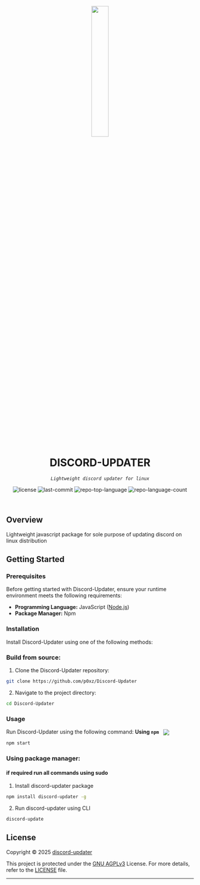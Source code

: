 <p align="center">
    <img src="https://cdn.prod.website-files.com/6257adef93867e50d84d30e2/636e0a69f118df70ad7828d4_icon_clyde_blurple_RGB.svg" align="center" width="30%">
</p>
<p align="center"><h1 align="center">DISCORD-UPDATER</h1></p>
<p align="center">
	<em><code>Lightweight discord updater for linux</code></em>
</p>
<p align="center">
	<img src="https://img.shields.io/github/license/p0xz/Discord-Updater?style=default&logo=opensourceinitiative&logoColor=white&color=0080ff" alt="license">
	<img src="https://img.shields.io/github/last-commit/p0xz/Discord-Updater?style=default&logo=git&logoColor=white&color=0080ff" alt="last-commit">
	<img src="https://img.shields.io/github/languages/top/p0xz/Discord-Updater?style=default&color=0080ff" alt="repo-top-language">
	<img src="https://img.shields.io/github/languages/count/p0xz/Discord-Updater?style=default&color=0080ff" alt="repo-language-count">
</p>
<p align="center"><!-- default option, no dependency badges. -->
</p>
<p align="center">
	<!-- default option, no dependency badges. -->
</p>
<br>

## Overview

Lightweight javascript package for sole purpose of updating discord on linux distribution

## Getting Started

### Prerequisites

Before getting started with Discord-Updater, ensure your runtime environment meets the following requirements:

- **Programming Language:** JavaScript ([Node.js](https://github.com/nodesource/distributions?tab=readme-ov-file#using-ubuntu-nodejs-lts))
- **Package Manager:** Npm

### Installation

Install Discord-Updater using one of the following methods:

### **Build from source:**

1. Clone the Discord-Updater repository:

```sh
git clone https://github.com/p0xz/Discord-Updater
```

2. Navigate to the project directory:

```sh
cd Discord-Updater
```

### Usage

Run Discord-Updater using the following command:
**Using `npm`** &nbsp; [<img align="center" src="https://img.shields.io/badge/npm-CB3837.svg?style={badge_style}&logo=npm&logoColor=white" />](https://www.npmjs.com/)

```sh
npm start
```

### **Using package manager:**

#### if required run all commands using sudo

1. Install discord-updater package

```sh
npm install discord-updater -g
```

2. Run discord-updater using CLI

```sh
discord-update
```

## License

Copyright © 2025 [discord-updater](https://github.com/p0xz/Discord-Updater)

This project is protected under the [GNU AGPLv3](https://choosealicense.com/licenses/agpl-3.0/) License. For more details, refer to the [LICENSE](https://github.com/p0xz/Discord-Updater/blob/master/LICENSE) file.

---
